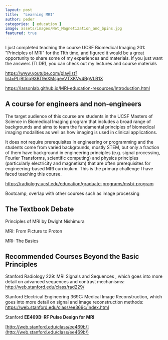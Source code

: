 ```yaml
---
layout: post
title:  "Learning MRI"
author: peder
categories: [ education ]
image: assets/images/Net_Magnetization_and_Spins.jpg
featured: true
---
```

I just completed teaching the course UCSF Biomedical Imaging 201: "Principles of MRI" for the 11th time, and figured it would be a great opportunity to share some of my experiences and materials.  If you just want the answers (TLDR), you can check out my lectures and course materials

https://www.youtube.com/playlist?list=PLjBt5Iq93BT9eXMsgevVTXKVv4BgVLB1X

https://larsonlab.github.io/MRI-education-resources/Introduction.html


## A course for engineers and non-engineers

The target audience of this course are students in the UCSF Masters of Science in Biomedical Imaging program that includes a broad range of backgrounds and aims to team the fundamental principles of biomedical imaging modalities as well as how imaging is used in clinical applications.

It does not require prerequisites in engineering or programming and the students come from varied backgrounds, mostly STEM, but only a fraction of them have background in engineering principles (e.g. signal processing, Fourier Transforms, scientific computing) and physics principles (particularly electricity and magnetism) that are often prerequisites for engineering-based MRI curriculum.  This is the primary challenge I have faced teaching this course.

https://radiology.ucsf.edu/education/graduate-programs/msbi-program

Bootcamp, overlap with other courses such as image processing

## The Textbook Debate

Principles of MRI by Dwight Nishimura

MRI: From Picture to Proton

MRI: The Basics


## Recommended Courses Beyond the Basic Principles

Stanford Radiology 229: MRI Signals and Sequences , which goes into more detail on advanced sequences and contrast mechanisms: http://web.stanford.edu/class/rad229/

Stanford Electrical Engineering 369C: Medical Image Reconstruction, which goes into more detail on signal and image reconstruction methods: https://web.stanford.edu/class/ee369c/index.html

Stanford **EE469B: RF Pulse Design for MRI**

[http://web.stanford.edu/class/ee469b/](http://web.stanford.edu/class/ee469b/)

<!-- 
{% include youtube.html id='1Ku6-uXw7Ag' %}

**VIDEO** https://youtu.be/1Ku6-uXw7Ag -->
